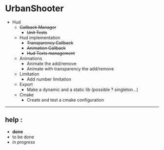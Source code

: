# UrbanShooter #
  * Hud
    * ~~Callback Manager~~
      * ~~Unit Tests~~
    * Hud implementation
      * ~~Transparency Callback~~
      * ~~Animation Callback~~
      * ~~Hud Texts management~~
    * Animations
      * Animate the add/remove
      * Animate with transparency the add/remove
    * Limitation
      * Add number limitation
    * Export
      * Make a dynamic and a static lib (possible ? singleton...)
    * Cmake
      * Create and test a cmake configuration




---


## help : ##

  * **done**
  * to be done
  * _in progress_